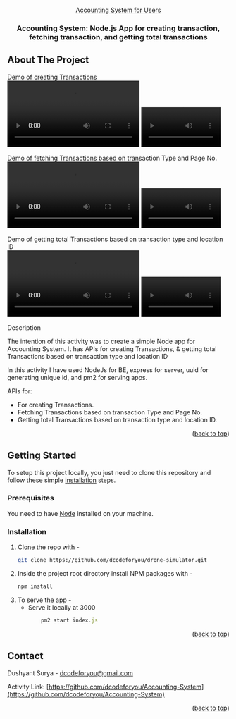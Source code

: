 <div id="top"></div>

<!-- PROJECT LOGO -->
<br />
<div align="center">
  <a href="https://github.com/dcodeforyou/Accounting-System" target="_blank">
    Accounting System for Users
  </a>

<h3 align="center">Accounting System: Node.js App for creating transaction, fetching transaction, and getting total transactions</h3>

</div>


<!-- ABOUT THE PROJECT -->
## About The Project

Demo of creating Transactions
<br />
![Demo Video](assets/save-transactions.mov)
<video src='assets/save-transactions.mov' width=180/>

Demo of fetching Transactions based on transaction Type and Page No.
<br />
![Demo Video](assets/fetch-transactions.mov)
<video src='assets/fetch-transactions.mov' width=180/>

Demo of getting total Transactions based on transaction type and location ID
<br />
![Demo Video](assets/total-transactions.mov)
<video src='assets/fetch-transactions.mov' width=180/>

Description

The intention of this activity was to create a simple Node app for Accounting System.
It has APIs for creating Transactions,  & getting total Transactions based on transaction type and location ID

In this activity I have used NodeJs for BE, express for server, uuid for generating unique id, and pm2 for serving apps. 

APIs for:
* For creating Transactions.
* Fetching Transactions based on transaction Type and Page No.
* Getting total Transactions based on transaction type and location ID.

<p align="right">(<a href="#top">back to top</a>)</p>


<!-- GETTING STARTED -->
## Getting Started

To setup this project locally, you just need to clone this repository and follow these simple <a href="#installation">installation</a> steps. 

### Prerequisites

You need to have [Node](https://www.nodejs.org/) installed on your machine.

### Installation

1. Clone the repo with - 
   ```sh
   git clone https://github.com/dcodeforyou/drone-simulator.git
   ```
2. Inside the project root directory install NPM packages with -
   ```sh
   npm install
   ```
3. To serve the app - 
   * Serve it locally at 3000
        ```js
            pm2 start index.js
        ```

<p align="right">(<a href="#top">back to top</a>)</p>


<!-- CONTACT -->
## Contact

Dushyant Surya - dcodeforyou@gmail.com

Activity Link: [https://github.com/dcodeforyou/Accounting-System](https://github.com/dcodeforyou/Accounting-System)

<p align="right">(<a href="#top">back to top</a>)</p>

